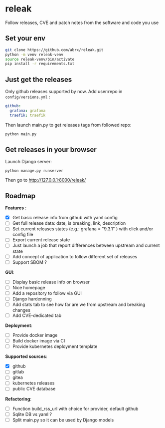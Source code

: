 # releak

Follow releases, CVE and patch notes from the software and code you use

## Set your env

```bash
git clone https://github.com/abrx/releak.git
python -m venv releak-venv
source releak-venv/bin/activate
pip install -r requirements.txt
```

## Just get the releases

Only github releases supported by now.
Add user:repo in `config/versions.yml` :

```yaml
github:
  grafana: grafana
  traefik: traefik
```

Then launch main.py to get releases tags from followed repo:

```bash
python main.py
```

## Get releases in your browser

Launch Django server:

```
python manage.py runserver
```

Then go to http://127.0.0.1:8000/releak/ 

## Roadmap

**Features** :

* [X] Get basic release info from github with yaml config
* [ ] Get full release data: date, is breaking, link, description
* [ ] Set current releases states (e.g.: grafana = "9.3.1" ) with click and/or config file
* [ ] Export current release state
* [ ] Just launch a job that report differences between upstream and current state
* [ ] Add concept of application to follow different set of releases 
* [ ] Support SBOM ?

**GUI**:

* [ ] Display basic release info on browser
* [ ] Nice homepage
* [ ] Add a repository to follow via GUI
* [ ] Django hardenning
* [ ] Add stats tab to see how far are we from upstream and breaking changes
* [ ] Add CVE-dedicated tab

**Deployment**:

* [ ] Provide docker image
* [ ] Build docker image via CI
* [ ] Provide kubernetes deployment template

**Supported sources**:

* [X] github
* [ ] gitlab
* [ ] gitea
* [ ] kubernetes releases
* [ ] public CVE database

**Refactoring**:

* [ ] Function build_rss_url with choice for provider, default github
* [ ] Sqlite DB vs yaml ?
* [ ] Split main.py so it can be used by Django models
